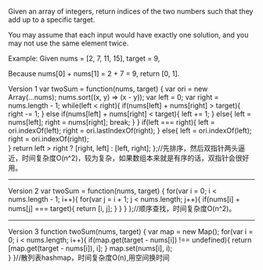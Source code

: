 Given an array of integers, return indices of the two numbers such that they add up to a specific target.

You may assume that each input would have exactly one solution, and you may not use the same element twice.

Example:
Given nums = [2, 7, 11, 15], target = 9,

Because nums[0] + nums[1] = 2 + 7 = 9,
return [0, 1].


Version 1
var twoSum = function(nums, target) {
    var ori = new Array(...nums);
    nums.sort((x, y) => (x - y));
    var left = 0;
    var right = nums.length - 1;
    while(left < right){
        if(nums[left] + nums[right] > target){
            right -= 1;
        }
        else if(nums[left] + nums[right] < target){
            left += 1;
        }
        else{
            left = nums[left];
            right = nums[right];
            break;
        }
    }
    if(left === right){
        left = ori.indexOf(left);
        right = ori.lastIndexOf(right);
    }
    else{
        left = ori.indexOf(left);
        right = ori.indexOf(right);    
    }
    return left > right ? [right, left] : [left, right];
};//先排序，然后双指针两头逼近，时间复杂度O(n^2)，较为复杂，如果数组本来就是有序的话，双指针会很好用。


________________________________________________________________________________________________________________________________________
Version 2
var twoSum = function(nums, target) {
    for(var i = 0; i < nums.length - 1; i++){
        for(var j = i + 1; j < nums.length; j++){
            if(nums[i] + nums[j] === target){
                return [i, j];
            }
        }
    }
};//顺序查找，时间复杂度O(n^2)。


_______________________________________________________________________________________________________________________________________
Version 3
function twoSum(nums, target) {
    var map = new Map();
    for(var i = 0; i < nums.length; i++){
        if(map.get(target - nums[i]) !== undefined){
            return [map.get(target - nums[i]), i];
        }
        map.set(nums[i], i);   
    }
}//散列表hashmap，时间复杂度O(n),用空间换时间
